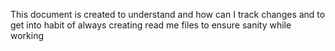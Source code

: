 This document is created to understand and how can I track changes and to get into habit of always creating read me files to ensure sanity while working